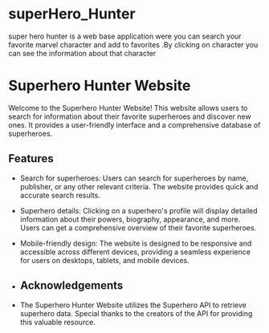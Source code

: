 # superHero_Hunter
super hero hunter is a web base application were you can search your favorite marvel character and add to favorites .By clicking on character you can see the information about that character

# Superhero Hunter Website

Welcome to the Superhero Hunter Website! This website allows users to search for information about their favorite superheroes and discover new ones. It provides a user-friendly interface and a comprehensive database of superheroes.

## Features

- Search for superheroes: Users can search for superheroes by name, publisher, or any other relevant criteria. The website provides quick and accurate search results.

- Superhero details: Clicking on a superhero's profile will display detailed information about their powers, biography, appearance, and more. Users can get a comprehensive overview of their favorite superheroes.

- Mobile-friendly design: The website is designed to be responsive and accessible across different devices, providing a seamless experience for users on desktops, tablets, and mobile devices.

- ## Acknowledgements

- The Superhero Hunter Website utilizes the Superhero API to retrieve superhero data. Special thanks to the creators of the API for providing this valuable resource.

